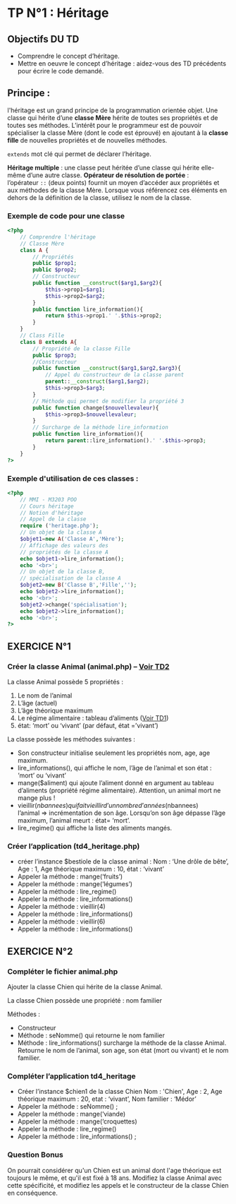 # TP N°1 : Héritage

##	Objectifs DU TD

*	Comprendre le concept d’héritage.
*	Mettre en oeuvre le concept d’héritage : aidez-vous des TD précédents pour écrire le code demandé.

## Principe : 

l'héritage est un grand principe de la programmation orientée objet. Une classe qui hérite d’une **classe Mère** hérite de toutes ses propriétés et de toutes ses méthodes. L’intérêt pour le programmeur est de pouvoir spécialiser la classe Mère (dont le code est éprouvé) en ajoutant à la **classe fille** de nouvelles propriétés et de nouvelles méthodes.

`extends` mot clé qui permet de déclarer l’héritage.

**Héritage multiple** : une classe peut héritée d’une classe qui hérite elle-même d’une autre classe.
**Opérateur de résolution de portée** : l’opérateur `::` (deux points) fournit un moyen d’accéder aux propriétés et aux méthodes de la classe Mère. Lorsque vous référencez ces éléments en dehors de la définition de la classe, utilisez le nom de la classe.

### Exemple de code pour une classe

````php
<?php
	// Comprendre l'héritage
	// Classe Mère
	class A {
		// Propriétés
		public $prop1;
		public $prop2;
		// Constructeur
		public function __construct($arg1,$arg2){
			$this->prop1=$arg1;
			$this->prop2=$arg2;
		}
		public function lire_information(){
			return $this->prop1.' '.$this->prop2;
		}
	}
	// Class Fille
	class B extends A{
		// Propriété de la classe Fille
		public $prop3;
		//Constructeur
		public function __construct($arg1,$arg2,$arg3){
			// Appel du constructeur de la classe parent
			parent::__construct($arg1,$arg2);
			$this->prop3=$arg3;
		}
		// Méthode qui permet de modifier la propriété 3
		public function change($nouvellevaleur){
			$this->prop3=$nouvellevaleur;
		}
		// Surcharge de la méthode lire_information
		public function lire_information(){
			return parent::lire_information().' '.$this->prop3;
		}
	}
?>
````

### Exemple d'utilisation de ces classes :

````php
<?php
	// MMI - M3203 POO
	// Cours héritage
	// Notion d'héritage
	// Appel de la classe
	require ('heritage.php');
	// Un objet de la classe A
	$objet1=new A('Classe A','Mère');
	// Affichage des valeurs des 
	// propriétés de la classe A
	echo $objet1->lire_information();
	echo '<br>';
	// Un objet de la classe B, 
	// spécialisation de la classe A
	$objet2=new B('Classe B','Fille','');
	echo $objet2->lire_information();
	echo '<br>';
	$objet2->change('spécialisation');
	echo $objet2->lire_information();
	echo '<br>';
?>
````


##	EXERCICE N°1

###	Créer la classe Animal (animal.php) – [Voir TD2](https://dannebicque.github.io/m3203/td2/sujet.md)

La classe Animal possède 5 propriétés :

1.	Le nom de l’animal
2.	L’âge (actuel)
3.	L’âge théorique maximum
4.	Le régime alimentaire : tableau d’aliments ([Voir TD1](https://dannebicque.github.io/m3203/td1/sujet.md))
5.	état: ‘mort’ ou ‘vivant’ (par défaut, état =’vivant’)

La classe possède les méthodes suivantes :

*	Son constructeur initialise seulement les propriétés nom, age, age maximum.
*	lire_informations(), qui affiche le nom, l’âge de l’animal et son état : ’mort’ ou ‘vivant’
*	mange($aliment) qui ajoute l’aliment donné en argument au tableau d’aliments (propriété régime alimentaire). Attention, un animal mort ne mange plus !
*	vieillir($nbannees) qui fait vieillir d’un nombre d’années ($nbannees) l’animal => incrémentation de son âge. Lorsqu’on son âge dépasse l’âge maximum, l’animal meurt : état= ‘mort’.
*	lire_regime() qui affiche la liste des aliments mangés.

### Créer l’application (td4_heritage.php)

*	créer l’instance $bestiole de la classe animal : 
	Nom : ‘Une drôle de bête’, Age : 1, Age théorique maximum : 10, état : ‘vivant’
*	Appeler la méthode : mange(‘fruits’)
*	Appeler la méthode : mange(‘légumes’)
*	Appeler la méthode : lire_regime()
*	Appeler la méthode : lire_informations()
*	Appeler la méthode : vieillir(4)
*	Appeler la méthode : lire_informations()
*	Appeler la méthode : vieillir(6)
*	Appeler la méthode : lire_informations()

##	EXERCICE N°2

###	Compléter le fichier animal.php

Ajouter la classe Chien qui hérite de la classe Animal.

La classe Chien possède une propriété : nom familier

Méthodes :
*	Constructeur
*	Méthode : seNomme() qui retourne le nom familier
*	Méthode : lire_informations() surcharge la méthode de la classe Animal. Retourne le nom de l’animal, son age, son état (mort ou vivant) et le nom familier.

###	Compléter l’application td4_heritage

*	Créer l’instance $chien1 de la classe Chien
	Nom : 'Chien', Age : 2,	Age théorique maximum : 20, etat : ‘vivant’, 	Nom familier : ‘Médor’
*	Appeler la méthode : seNomme() ;
*	Appeler la méthode : mange(‘viande)
*	Appeler la méthode : mange(‘croquettes)
*	Appeler la méthode : lire_regime()
*	Appeler la méthode : lire_informations() ;

###	Question Bonus

On pourrait considérer qu'un Chien est un animal dont l'age théorique est toujours le même, et qu'il est fixé à 18 ans. Modifiez la classe Animal avec cette spécificité, et modifiez les appels et le constructeur de la classe Chien en conséquence.



